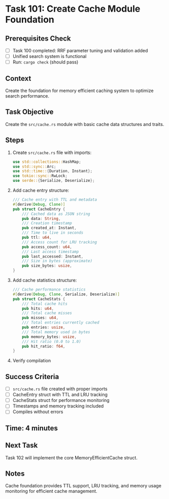 # Task 101: Create Cache Module Foundation

## Prerequisites Check
- [ ] Task 100 completed: RRF parameter tuning and validation added
- [ ] Unified search system is functional
- [ ] Run: `cargo check` (should pass)

## Context
Create the foundation for memory efficient caching system to optimize search performance.

## Task Objective
Create the `src/cache.rs` module with basic cache data structures and traits.

## Steps
1. Create `src/cache.rs` file with imports:
   ```rust
   use std::collections::HashMap;
   use std::sync::Arc;
   use std::time::{Duration, Instant};
   use tokio::sync::RwLock;
   use serde::{Serialize, Deserialize};
   ```
2. Add cache entry structure:
   ```rust
   /// Cache entry with TTL and metadata
   #[derive(Debug, Clone)]
   pub struct CacheEntry {
       /// Cached data as JSON string
       pub data: String,
       /// Creation timestamp
       pub created_at: Instant,
       /// Time to live in seconds
       pub ttl: u64,
       /// Access count for LRU tracking
       pub access_count: u64,
       /// Last access timestamp
       pub last_accessed: Instant,
       /// Size in bytes (approximate)
       pub size_bytes: usize,
   }
   ```
3. Add cache statistics structure:
   ```rust
   /// Cache performance statistics
   #[derive(Debug, Clone, Serialize, Deserialize)]
   pub struct CacheStats {
       /// Total cache hits
       pub hits: u64,
       /// Total cache misses
       pub misses: u64,
       /// Total entries currently cached
       pub entries: usize,
       /// Total memory used in bytes
       pub memory_bytes: usize,
       /// Hit ratio (0.0 to 1.0)
       pub hit_ratio: f64,
   }
   ```
4. Verify compilation

## Success Criteria
- [ ] `src/cache.rs` file created with proper imports
- [ ] CacheEntry struct with TTL and LRU tracking
- [ ] CacheStats struct for performance monitoring
- [ ] Timestamps and memory tracking included
- [ ] Compiles without errors

## Time: 4 minutes

## Next Task
Task 102 will implement the core MemoryEfficientCache struct.

## Notes
Cache foundation provides TTL support, LRU tracking, and memory usage monitoring for efficient cache management.
